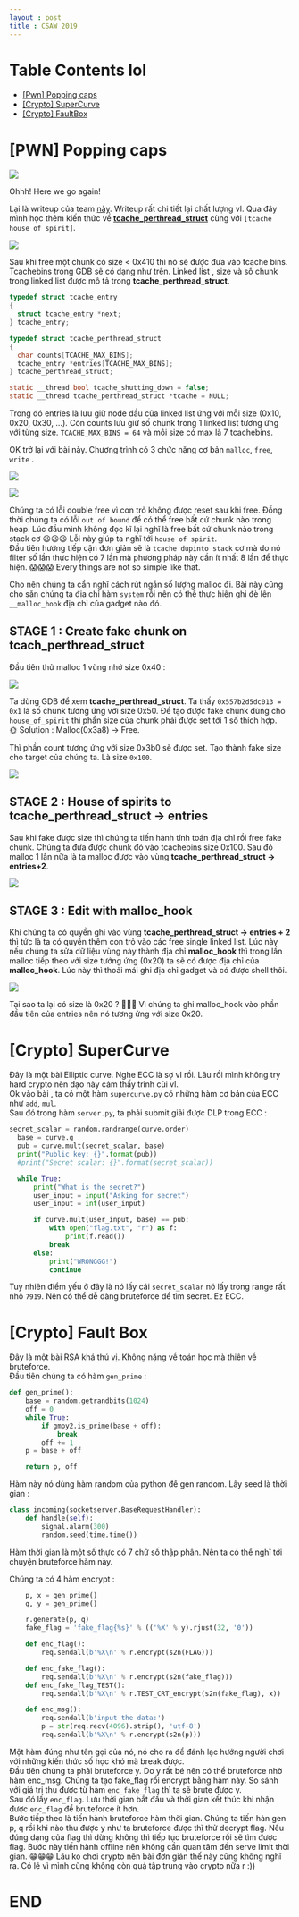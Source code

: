 ```yaml
---
layout : post 
title : CSAW 2019 
--- 
```


# Table Contents  lol

  - [[Pwn] Popping caps](#wu1)   
  - [[Crypto] SuperCurve](#wu2)
  - [[Crypto] FaultBox](#wu3)  
  
<a name="wu1">  
</a>  


# [PWN] Popping caps  

![](/Pwnable/ctf/csaw/jojo.jpeg)  

Ohhh! Here we go again!  

Lại là writeup của team [này](https://teamrocketist.github.io/2019/09/16/Pwn-csaw-2019-popping-caps/). Writeup rất chi tiết lại chất lượng vl. Qua đây mình học thêm kiến thức về [**tcache_perthread_struct**](https://github.com/lunaczp/glibc-2.27/blob/master/malloc/malloc.c#L2914) cùng với ```[tcache house of spirit]```.  

![](/Pwnable/ctf/csaw/hinh1.PNG)  

Sau khi free một chunk có size < 0x410 thì nó sẽ được đưa vào tcache bins. Tcachebins trong GDB sẽ có dạng như trên. Linked list , size và số chunk trong linked list được mô tả trong **tcache_perthread_struct**.  

```c
typedef struct tcache_entry
{
  struct tcache_entry *next;
} tcache_entry;

typedef struct tcache_perthread_struct
{
  char counts[TCACHE_MAX_BINS]; 
  tcache_entry *entries[TCACHE_MAX_BINS];
} tcache_perthread_struct;

static __thread bool tcache_shutting_down = false;
static __thread tcache_perthread_struct *tcache = NULL;
```  

Trong đó entries là lưu giữ node đầu của linked list ứng với mỗi size (0x10, 0x20, 0x30, ...). Còn counts lưu giữ số chunk trong 1 linked list tương ứng với từng size. ```TCACHE_MAX_BINS = 64``` và mỗi size có max là 7 tcachebins.  

OK trở lại với bài này. Chương trình có 3 chức năng cơ bản ```malloc```, ```free```, ```write``` .  

![](/Pwnable/ctf/csaw/hinh2.PNG)  

![](/Pwnable/ctf/csaw/hinh3.PNG)   

Chúng ta có lỗi double free vì con trỏ không được reset sau khi free. Đồng thời chúng ta có lỗi ```out of bound``` để có thể free bất cứ chunk nào trong heap. Lúc đầu mình không đọc kĩ lại nghĩ là free bất cứ chunk nào trong stack cơ 😆😆😆 Lỗi này giúp ta nghĩ tới ```house of spirit```.  
Đầu tiên hướng tiếp cận đơn giản sẽ là ```tcache dupinto stack``` cơ mà do nó filter số lần thực hiện có 7 lần mà phương pháp này cần ít nhất 8 lần để thực hiện. 😱😱😱 Every things are not so simple like that.  

Cho nên chúng ta cần nghĩ cách rút ngắn số lượng malloc đi. Bài này cũng cho sẵn chúng ta địa chỉ hàm ```system``` rồi nên có thể thực hiện ghi đè lên ```__malloc_hook``` địa chỉ của gadget nào đó.  

## STAGE 1 : Create fake chunk on tcach_perthread_struct   

Đầu tiên thử malloc 1 vùng nhớ size 0x40 :  

![](/Pwnable/ctf/csaw/hinh4.PNG)  

Ta dùng GDB để xem **tcache_perthread_struct**. Ta thấy ```0x557b2d5dc013 = 0x1``` là số chunk tương ứng với size 0x50. Để tạo được fake chunk dùng cho ```house_of_spirit``` thì phần size của chunk phải được set tới 1 số thích hợp.  
 🌞 Solution :  Malloc(0x3a8) -> Free.  

Thì phần count tương ứng với size 0x3b0 sẽ được set. Tạo thành fake size cho target của chúng ta. Là size ```0x100```.

![](/Pwnable/ctf/csaw/hinh5.PNG)   

## STAGE 2 : House of spirits to tcache_perthread_struct -> entries  

Sau khi fake được size thì chúng ta tiến hành tính toán địa chỉ rồi free fake chunk. Chúng ta đưa được chunk đó vào tcachebins size  0x100. Sau đó malloc 1 lần nữa là ta malloc được vào vùng **tcache_perthread_struct -> entries+2**.  

![](/Pwnable/ctf/csaw/hinh6.PNG)   

## STAGE 3 : Edit with malloc_hook  

Khi chúng ta có quyền ghi vào vùng **tcache_perthread_struct -> entries + 2** thì tức là ta có quyền thêm con trỏ vào các free single linked list. Lúc này nếu chúng ta sửa dữ liệu vùng này thành địa chỉ **malloc_hook** thì trong lần malloc tiếp theo với size tướng ứng (0x20) ta sẽ có được địa chỉ của **malloc_hook**.  Lúc này thì thoải mái ghi địa chỉ gadget và có được shell thôi.  

![](/Pwnable/ctf/csaw/hinh7.PNG)  

Tại sao ta lại có size là 0x20 ? 😬😬😬 Vì chúng ta ghi malloc_hook vào phần đầu tiên của entries nên nó tương ứng với size 0x20.  

<a name="wu2">  
</a>  

# [Crypto] SuperCurve  

Đây là một bài Elliptic curve. Nghe ECC là sợ vl rồi. Lâu rồi mình không try hard crypto nên dạo này cảm thấy trình cùi vl.  
Ok vào bài , ta có một hàm ```supercurve.py``` có những hàm cơ bản của ECC như ```add```, ```mul```.  
Sau đó trong hàm ```server.py```, ta phải submit giải được DLP trong ECC :  

```python 
secret_scalar = random.randrange(curve.order)
  base = curve.g
  pub = curve.mult(secret_scalar, base)
  print("Public key: {}".format(pub))
  #print("Secret scalar: {}".format(secret_scalar))

  while True:
      print("What is the secret?")
      user_input = input("Asking for secret")
      user_input = int(user_input)

      if curve.mult(user_input, base) == pub:
          with open("flag.txt", "r") as f:
              print(f.read())
          break
      else:
          print("WRONGGG!")
          continue
``` 
Tuy nhiên điểm yếu ở đây là nó lấy cái ```secret_scalar``` nó lấy trong range rất nhỏ ```7919```. Nên có thể dễ dàng bruteforce để tìm secret. Ez ECC.  

<a name="wu3">  
</a>  

# [Crypto] Fault Box  

Đây là một bài RSA khá thú vị. Không nặng về toán học mà thiên về bruteforce.  
Đầu tiên chúng ta có hàm ```gen_prime``` :  
```python
def gen_prime():
    base = random.getrandbits(1024)
    off = 0 
    while True:
        if gmpy2.is_prime(base + off):
            break
        off += 1
    p = base + off

    return p, off
```  
Hàm này nó dùng hàm random của python để gen random. Lây seed là thời gian :  

```python
class incoming(socketserver.BaseRequestHandler):
    def handle(self):
        signal.alarm(300)
        random.seed(time.time())
```

Hàm thời gian là một số thực có 7 chữ số thập phân. Nên ta có thể nghĩ tới chuyện bruteforce hàm này.  

Chúng ta có 4 hàm encrypt  :  

```python
    p, x = gen_prime()
    q, y = gen_prime()

    r.generate(p, q)
    fake_flag = 'fake_flag{%s}' % (('%X' % y).rjust(32, '0'))

    def enc_flag():
        req.sendall(b'%X\n' % r.encrypt(s2n(FLAG)))

    def enc_fake_flag():
        req.sendall(b'%X\n' % r.encrypt(s2n(fake_flag)))
    def enc_fake_flag_TEST():
        req.sendall(b'%X\n' % r.TEST_CRT_encrypt(s2n(fake_flag), x))

    def enc_msg():
        req.sendall(b'input the data:')
        p = str(req.recv(4096).strip(), 'utf-8')
        req.sendall(b'%X\n' % r.encrypt(s2n(p)))
```

Một hàm đúng như tên gọi của nó, nó cho ra để đánh lạc hướng người chơi với những kiến thức số học khó mà break được.  
Đầu tiên chúng ta phải bruteforce y. Do y rất bé nên có thể bruteforce nhờ hàm enc_msg. Chúng ta tạo fake_flag rồi encrypt bằng hàm này. So sánh với giá trị thu được từ hàm ```enc_fake_flag``` thì ta sẽ brute được y.  
Sau đó lấy ```enc_flag```.  Lưu thời gian bắt đầu và thời gian kết thúc khi nhận được ```enc_flag``` để bruteforce ít hơn.  
Bước tiếp theo là tiến hành bruteforce hàm thời gian. Chúng ta tiến hàn gen p, q rồi khi nào thu được y như ta bruteforce được thì thử decrypt flag. Nếu đúng dạng của flag thì dừng không thì tiếp tục bruteforce rồi sẽ tìm được flag. Bước này tiến hành offline nên không cần quan tâm đến serve limit thời gian. 😁😁😁 Lâu ko chơi crypto nên bài đơn giản thế này cũng không nghĩ ra. Có lẽ vì mình cũng không còn quá tập trung vào crypto nữa r :))  



# END 


